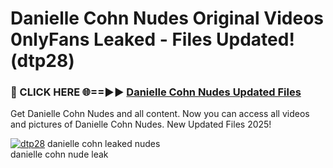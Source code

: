 # Danielle Cohn Nudes Original Videos 0nlyFans Leaked - Files Updated! (dtp28)

<h3>🔴 CLICK HERE 🌐==►► <a href="https://tinyurl.com/5h6xmrr3" rel="nofollow">Danielle Cohn Nudes Updated Files</a></h3>

Get Danielle Cohn Nudes and all content. Now you can access all videos and pictures of Danielle Cohn Nudes. New Updated Files 2025!

[![dtp28](https://i.imgur.com/KVD873Z.gif)](https://tinyurl.com/5h6xmrr3)
danielle cohn leaked nudes<br>
danielle cohn nude leak